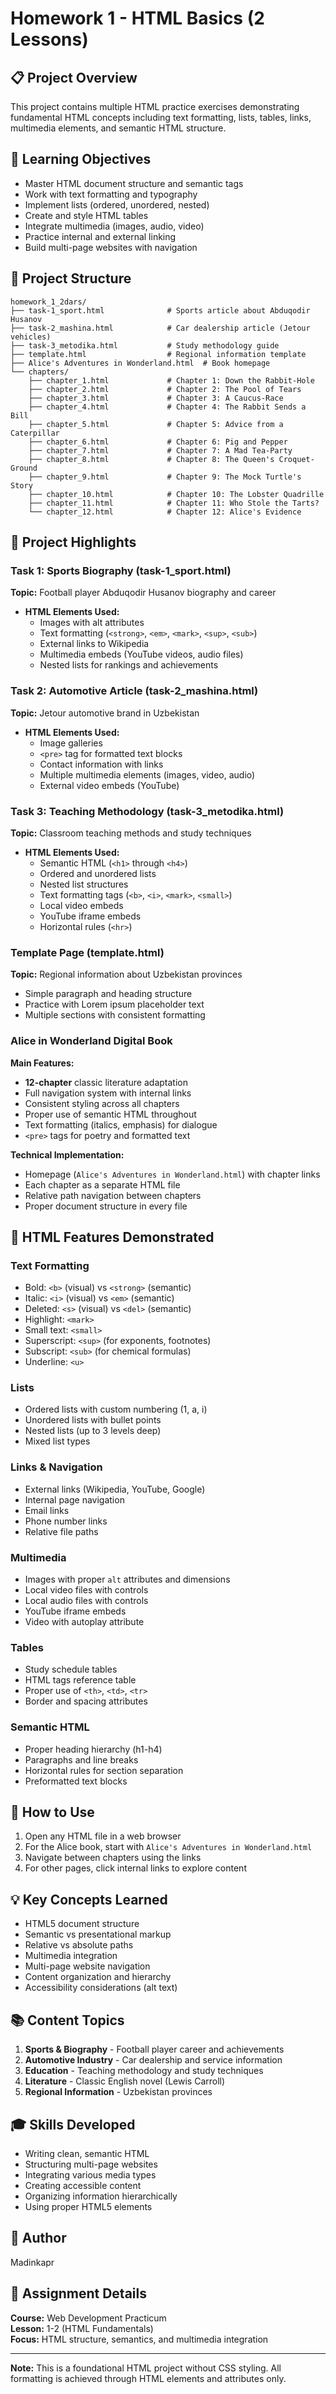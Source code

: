 # Homework 1 - HTML Basics (2 Lessons)

## 📋 Project Overview
This project contains multiple HTML practice exercises demonstrating fundamental HTML concepts including text formatting, lists, tables, links, multimedia elements, and semantic HTML structure.

## 🎯 Learning Objectives
- Master HTML document structure and semantic tags
- Work with text formatting and typography
- Implement lists (ordered, unordered, nested)
- Create and style HTML tables
- Integrate multimedia (images, audio, video)
- Practice internal and external linking
- Build multi-page websites with navigation

## 📁 Project Structure
```
homework_1_2dars/
├── task-1_sport.html              # Sports article about Abduqodir Husanov
├── task-2_mashina.html            # Car dealership article (Jetour vehicles)
├── task-3_metodika.html           # Study methodology guide
├── template.html                  # Regional information template
├── Alice's Adventures in Wonderland.html  # Book homepage
└── chapters/
    ├── chapter_1.html             # Chapter 1: Down the Rabbit-Hole
    ├── chapter_2.html             # Chapter 2: The Pool of Tears
    ├── chapter_3.html             # Chapter 3: A Caucus-Race
    ├── chapter_4.html             # Chapter 4: The Rabbit Sends a Bill
    ├── chapter_5.html             # Chapter 5: Advice from a Caterpillar
    ├── chapter_6.html             # Chapter 6: Pig and Pepper
    ├── chapter_7.html             # Chapter 7: A Mad Tea-Party
    ├── chapter_8.html             # Chapter 8: The Queen's Croquet-Ground
    ├── chapter_9.html             # Chapter 9: The Mock Turtle's Story
    ├── chapter_10.html            # Chapter 10: The Lobster Quadrille
    ├── chapter_11.html            # Chapter 11: Who Stole the Tarts?
    └── chapter_12.html            # Chapter 12: Alice's Evidence
```

## 🌟 Project Highlights

### Task 1: Sports Biography (task-1_sport.html)
**Topic:** Football player Abduqodir Husanov biography and career
- **HTML Elements Used:**
  - Images with alt attributes
  - Text formatting (`<strong>`, `<em>`, `<mark>`, `<sup>`, `<sub>`)
  - External links to Wikipedia
  - Multimedia embeds (YouTube videos, audio files)
  - Nested lists for rankings and achievements

### Task 2: Automotive Article (task-2_mashina.html)
**Topic:** Jetour automotive brand in Uzbekistan
- **HTML Elements Used:**
  - Image galleries
  - `<pre>` tag for formatted text blocks
  - Contact information with links
  - Multiple multimedia elements (images, video, audio)
  - External video embeds (YouTube)

### Task 3: Teaching Methodology (task-3_metodika.html)
**Topic:** Classroom teaching methods and study techniques
- **HTML Elements Used:**
  - Semantic HTML (`<h1>` through `<h4>`)
  - Ordered and unordered lists
  - Nested list structures
  - Text formatting tags (`<b>`, `<i>`, `<mark>`, `<small>`)
  - Local video embeds
  - YouTube iframe embeds
  - Horizontal rules (`<hr>`)

### Template Page (template.html)
**Topic:** Regional information about Uzbekistan provinces
- Simple paragraph and heading structure
- Practice with Lorem ipsum placeholder text
- Multiple sections with consistent formatting

### Alice in Wonderland Digital Book
**Main Features:**
- **12-chapter** classic literature adaptation
- Full navigation system with internal links
- Consistent styling across all chapters
- Proper use of semantic HTML throughout
- Text formatting (italics, emphasis) for dialogue
- `<pre>` tags for poetry and formatted text

**Technical Implementation:**
- Homepage (`Alice's Adventures in Wonderland.html`) with chapter links
- Each chapter as a separate HTML file
- Relative path navigation between chapters
- Proper document structure in every file

## 🔧 HTML Features Demonstrated

### Text Formatting
- Bold: `<b>` (visual) vs `<strong>` (semantic)
- Italic: `<i>` (visual) vs `<em>` (semantic)
- Deleted: `<s>` (visual) vs `<del>` (semantic)
- Highlight: `<mark>`
- Small text: `<small>`
- Superscript: `<sup>` (for exponents, footnotes)
- Subscript: `<sub>` (for chemical formulas)
- Underline: `<u>`

### Lists
- Ordered lists with custom numbering (1, a, i)
- Unordered lists with bullet points
- Nested lists (up to 3 levels deep)
- Mixed list types

### Links & Navigation
- External links (Wikipedia, YouTube, Google)
- Internal page navigation
- Email links
- Phone number links
- Relative file paths

### Multimedia
- Images with proper `alt` attributes and dimensions
- Local video files with controls
- Local audio files with controls
- YouTube iframe embeds
- Video with autoplay attribute

### Tables
- Study schedule tables
- HTML tags reference table
- Proper use of `<th>`, `<td>`, `<tr>`
- Border and spacing attributes

### Semantic HTML
- Proper heading hierarchy (h1-h4)
- Paragraphs and line breaks
- Horizontal rules for section separation
- Preformatted text blocks

## 🚀 How to Use
1. Open any HTML file in a web browser
2. For the Alice book, start with `Alice's Adventures in Wonderland.html`
3. Navigate between chapters using the links
4. For other pages, click internal links to explore content

## 💡 Key Concepts Learned
- HTML5 document structure
- Semantic vs presentational markup
- Relative vs absolute paths
- Multimedia integration
- Multi-page website navigation
- Content organization and hierarchy
- Accessibility considerations (alt text)

## 📚 Content Topics
1. **Sports & Biography** - Football player career and achievements
2. **Automotive Industry** - Car dealership and service information
3. **Education** - Teaching methodology and study techniques
4. **Literature** - Classic English novel (Lewis Carroll)
5. **Regional Information** - Uzbekistan provinces

## 🎓 Skills Developed
- Writing clean, semantic HTML
- Structuring multi-page websites
- Integrating various media types
- Creating accessible content
- Organizing information hierarchically
- Using proper HTML5 elements

## 👤 Author
Madinkapr

## 📅 Assignment Details
**Course:** Web Development Practicum  
**Lesson:** 1-2 (HTML Fundamentals)  
**Focus:** HTML structure, semantics, and multimedia integration

---

**Note:** This is a foundational HTML project without CSS styling. All formatting is achieved through HTML elements and attributes only.

